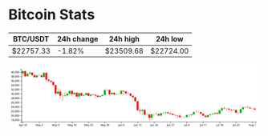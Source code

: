 # Bitcoin Stats

BTC/USDT|24h change|24h high|24h low|
|---|---|---|---|
|$22757.33|-1.82%|$23509.68|$22724.00|

<img src="./chart.svg">
